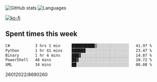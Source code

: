 ![GitHub stats](https://github-readme-stats.vercel.app/api?username=emipa606&theme=github_dark&show_icons=true) 
![Languages](https://github-readme-stats.vercel.app/api/top-langs/?username=emipa606&theme=github_dark&layout=compact)

[![ko-fi](https://ko-fi.com/img/githubbutton_sm.svg)](https://ko-fi.com/G2G55DDYD)

## Spent times this week
<!--START_SECTION:waka-->

```txt
C#           3 hrs 1 min     ██████████▒░░░░░░░░░░░░░░   41.97 %
Python       1 hr 41 mins    ██████░░░░░░░░░░░░░░░░░░░   23.47 %
Binary       1 hr 4 mins     ███▓░░░░░░░░░░░░░░░░░░░░░   14.87 %
PowerShell   46 mins         ██▓░░░░░░░░░░░░░░░░░░░░░░   10.72 %
XML          34 mins         ██░░░░░░░░░░░░░░░░░░░░░░░   08.08 %
```

<!--END_SECTION:waka-->


26012022/8690260
